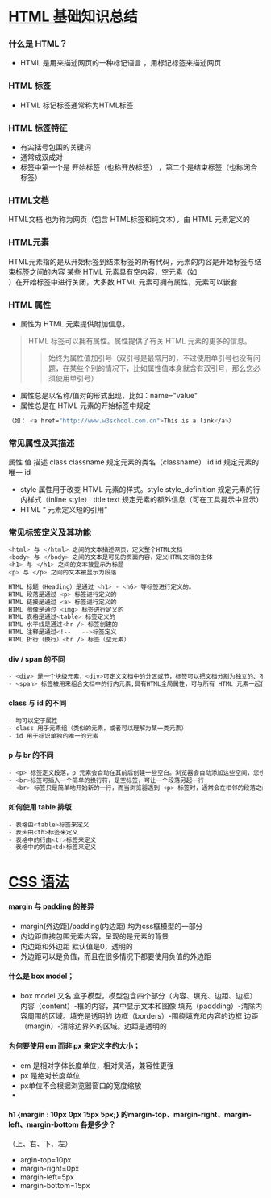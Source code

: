
# [HTML 基础知识总结](https://www.w3school.com.cn/html/html_lists.asp)

### 什么是 HTML？
- HTML 是用来描述网页的一种标记语言 ，用标记标签来描述网页

### HTML 标签
- HTML 标记标签通常称为HTML标签

### HTML 标签特征
- 有尖括号包围的关键词
- 通常成双成对
- 标签中第一个是  开始标签（也称开放标签） ，第二个是结束标签（也称闭合标签）


### HTML文档
HTML文档 也为称为网页（包含 HTML标签和纯文本），由 HTML 元素定义的 
### HTML元素
HTML元素指的是从开始标签到结束标签的所有代码，元素的内容是开始标签与结束标签之间的内容
某些 HTML 元素具有空内容，空元素（如 <br>）在开始标签中进行关闭，大多数 HTML 元素可拥有属性，元素可以嵌套

### HTML 属性
- 属性为 HTML 元素提供附加信息。
> HTML 标签可以拥有属性。属性提供了有关 HTML 元素的更多的信息。
>> 始终为属性值加引号（双引号是最常用的，不过使用单引号也没有问题，在某些个别的情况下，比如属性值本身就含有双引号，那么您必须使用单引号）
- 属性总是以名称/值对的形式出现，比如：name="value"
- 属性总是在 HTML 元素的开始标签中规定
```sh
（如： <a href="http://www.w3school.com.cn">This is a link</a>）
```
### 常见属性及其描述
属性	值	描述
class	classname	规定元素的类名（classname）
id	id	规定元素的唯一 id
- style 属性用于改变 HTML 元素的样式。style	style_definition	规定元素的行内样式（inline style）
title	text	规定元素的额外信息（可在工具提示中显示）
- HTML <q> 元素定义短的引用


### 常见标签定义及其功能
```sh
<html> 与 </html> 之间的文本描述网页，定义整个HTML文档
<body> 与 </body> 之间的文本是可见的页面内容，定义HTML文档的主体
<h1> 与 </h1> 之间的文本被显示为标题
<p> 与 </p> 之间的文本被显示为段落

HTML 标题（Heading）是通过 <h1> - <h6> 等标签进行定义的。
HTML 段落是通过 <p> 标签进行定义的
HTML 链接是通过 <a> 标签进行定义的
HTML 图像是通过 <img> 标签进行定义的
HTML 表格是通过<table> 标签定义的
HTML 水平线是通过<hr /> 标签创建的
HTML 注释是通过<!--   -->标签定义
HTML 折行（换行）<br /> 标签（空元素）
```
#### div / span 的不同
```sh
- <div> 是一个块级元素，<div>可定义文档中的分区或节，标签可以把文档分割为独立的、不同的部分，会自动提行。可以通过 <div> 的 class 或 id 应用额外的样式，可修饰分区或节
- <span> 标签被用来组合文档中的行内元素,具有HTML全局属性，可与所有 HTML 元素一起使用的属性，不会自动另起一行，修饰分区或节内部的某部分内容
```

####  class 与 id 的不同
```sh
- 均可以定于属性
- class 用于元素组（类似的元素，或者可以理解为某一类元素）
- id 用于标识单独的唯一的元素
```
#### p 与 br 的不同

```sh
- <p> 标签定义段落，p 元素会自动在其前后创建一些空白。浏览器会自动添加这些空间，您也可以在样式表中规定。
- <br>标签可插入一个简单的换行符，是空标签，可让一个段落另起一行
- <br> 标签只是简单地开始新的一行，而当浏览器遇到 <p> 标签时，通常会在相邻的段落之间插入一些垂直的间距。
```
#### 如何使用 table 排版
```sh
- 表格由<table>标签来定义
- 表头由<th>标签来定义
- 表格中的行由<tr>标签来定义
- 表格中的列由<td>标签来定义
```
# [CSS 语法](https://www.w3school.com.cn/css/css_syntax.asp)
#### margin 与 padding 的差异
- margin(外边距)/padding(内边距) 均为css框模型的一部分
- 内边距直接包围元素内容，呈现的是元素的背景
- 内边距和外边距 默认值是0，透明的
- 外边距可以是负值，而且在很多情况下都要使用负值的外边距
#### 什么是 box model；
- box model 又名 盒子模型，模型包含四个部分（内容、填充、边距、边框）
内容（content）-框的内容，其中显示文本和图像
填充（paddding）-清除内容周围的区域。填充是透明的
边框（borders）-围绕填充和内容的边框
边距（margin）-清除边界外的区域。边距是透明的

#### 为何要使用 em 而非 px 来定义字的大小；
- em 是相对字体长度单位，相对灵活，兼容性更强
- px 是绝对长度单位
- px单位不会根据浏览器窗口的宽度缩放
- 
#### h1 {margin : 10px 0px 15px 5px;} 的margin-top、margin-right、margin-left、margin-bottom 各是多少？
（上、右、下、左）
- argin-top=10px
- margin-right=0px
- margin-left=5px
- margin-bottom=15px

